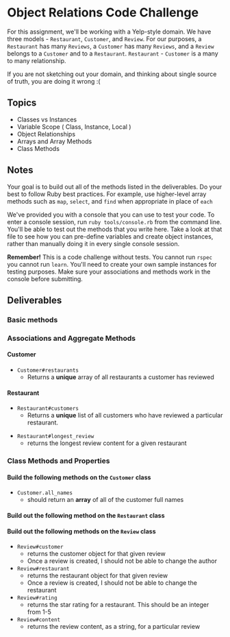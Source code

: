 # Object Relations Code Challenge

For this assignment, we'll be working with a Yelp-style domain. We have three models - `Restaurant`, `Customer`, and `Review`.
For our purposes, a `Restaurant` has many `Reviews`, a `Customer` has many `Reviews`, and a `Review` belongs to a `Customer` and to a `Restaurant`.
`Restaurant` - `Customer` is a many to many relationship.

If you are not sketching out your domain, and thinking about single source of truth,
you are doing it wrong :(

## Topics

- Classes vs Instances
- Variable Scope ( Class, Instance, Local )
- Object Relationships
- Arrays and Array Methods
- Class Methods

## Notes

Your goal is to build out all of the methods listed in the deliverables. Do your best to follow Ruby best practices. For example, use higher-level array methods such as `map`, `select`, and `find` when appropriate in place of `each`

We've provided you with a console that you can use to test your code. To enter a console session, run `ruby tools/console.rb` from the command line. You'll be able to test out the methods that you write here. Take a look at that file to see how you can pre-define variables and create object instances, rather than manually doing it in every single console session.

**Remember!** This is a code challenge without tests. You cannot run `rspec` you cannot run `learn`. You'll need to create your own sample instances for testing purposes. Make sure your associations and methods work in the console before submitting.

## Deliverables

### Basic methods

<!-- - `Customer.all`
  - should return **all** of the customer instances -->
<!-- - `Restaurant.all`
  - returns an array of all restaurants -->
<!-- - `Review.all`
  - returns all of the reviews -->
  
### Associations and Aggregate Methods

#### Customer

<!-- - `Customer#add_review(restaurant, content, rating)`
  - given a **restaurant object**, some review content (as a string), and a star rating (as an integer), creates a new review and associates it with that customer and restaurant. -->
<!-- - `Customer#num_reviews`
  - Returns the total number of reviews that a customer has authored -->
- `Customer#restaurants`
  - Returns a **unique** array of all restaurants a customer has reviewed

#### Restaurant

- `Restaurant#customers`
  - Returns a **unique** list of all customers who have reviewed a particular restaurant.
<!-- - `Restaurant#reviews`
  - returns an array of all reviews for that restaurant -->
<!-- - `Restaurant#average_star_rating`
  - returns the average star rating for a restaurant based on its reviews -->
- `Restaurant#longest_review`
  - returns the longest review content for a given restaurant

### Class Methods and Properties

#### Build the following methods on the `Customer` class

<!-- - `Customer.find_by_name(name)`
  - given a string of a **full name**, returns the **first customer** whose full name matches -->
<!-- - `Customer.find_all_by_first_name(name)`
  - given a string of a first name, returns an **array** containing all customers with that first name -->
- `Customer.all_names`
  - should return an **array** of all of the customer full names

#### Build out the following method on the `Restaurant` class

<!-- - `Restaurant.find_by_name(name)`
  - given a string of restaurant name, returns the first restaurant that matches -->

#### Build out the following methods on the `Review` class

- `Review#customer`
  - returns the customer object for that given review
  - Once a review is created, I should not be able to change the author
- `Review#restaurant`
  - returns the restaurant object for that given review
  - Once a review is created, I should not be able to change the restaurant
- `Review#rating`
  - returns the star rating for a restaurant. This should be an integer from 1-5
- `Review#content`
  - returns the review content, as a string, for a particular review
